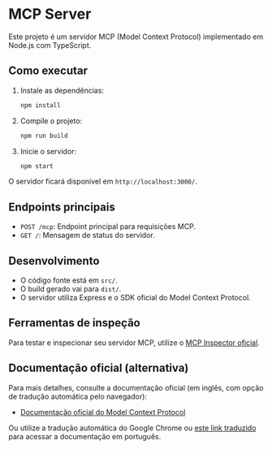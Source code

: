 # MCP Server

Este projeto é um servidor MCP (Model Context Protocol) implementado em Node.js com TypeScript.

## Como executar

1. Instale as dependências:
   ```bash
   npm install
   ```
2. Compile o projeto:
   ```bash
   npm run build
   ```
3. Inicie o servidor:
   ```bash
   npm start
   ```

O servidor ficará disponível em `http://localhost:3000/`.

## Endpoints principais

- `POST /mcp`: Endpoint principal para requisições MCP.
- `GET /`: Mensagem de status do servidor.

## Desenvolvimento

- O código fonte está em `src/`.
- O build gerado vai para `dist/`.
- O servidor utiliza Express e o SDK oficial do Model Context Protocol.

## Ferramentas de inspeção

Para testar e inspecionar seu servidor MCP, utilize o [MCP Inspector oficial](https://inspector.modelcontextprotocol.org/).

## Documentação oficial (alternativa)

Para mais detalhes, consulte a documentação oficial (em inglês, com opção de tradução automática pelo navegador):

- [Documentação oficial do Model Context Protocol](https://modelcontextprotocol.org/docs)

Ou utilize a tradução automática do Google Chrome ou [este link traduzido](https://modelcontextprotocol.org/docs) para acessar a documentação em português.
